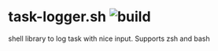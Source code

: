 # task-logger.sh ![build](https://travis-ci.org/posva/task-logger.sh.svg?branch=master)
shell library to log task with nice input. Supports zsh and bash
